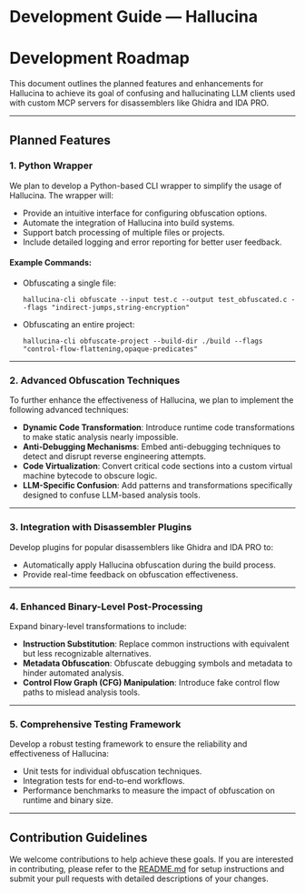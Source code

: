 # Development Guide — Hallucina

# Development Roadmap

This document outlines the planned features and enhancements for Hallucina to achieve its goal of confusing and hallucinating LLM clients used with custom MCP servers for disassemblers like Ghidra and IDA PRO.

---

## Planned Features

### 1. Python Wrapper

We plan to develop a Python-based CLI wrapper to simplify the usage of Hallucina. The wrapper will:

- Provide an intuitive interface for configuring obfuscation options.
- Automate the integration of Hallucina into build systems.
- Support batch processing of multiple files or projects.
- Include detailed logging and error reporting for better user feedback.

#### Example Commands:

- Obfuscating a single file:
  ```
  hallucina-cli obfuscate --input test.c --output test_obfuscated.c --flags "indirect-jumps,string-encryption"
  ```
- Obfuscating an entire project:
  ```
  hallucina-cli obfuscate-project --build-dir ./build --flags "control-flow-flattening,opaque-predicates"
  ```

---

### 2. Advanced Obfuscation Techniques

To further enhance the effectiveness of Hallucina, we plan to implement the following advanced techniques:

- **Dynamic Code Transformation**: Introduce runtime code transformations to make static analysis nearly impossible.
- **Anti-Debugging Mechanisms**: Embed anti-debugging techniques to detect and disrupt reverse engineering attempts.
- **Code Virtualization**: Convert critical code sections into a custom virtual machine bytecode to obscure logic.
- **LLM-Specific Confusion**: Add patterns and transformations specifically designed to confuse LLM-based analysis tools.

---

### 3. Integration with Disassembler Plugins

Develop plugins for popular disassemblers like Ghidra and IDA PRO to:

- Automatically apply Hallucina obfuscation during the build process.
- Provide real-time feedback on obfuscation effectiveness.

---

### 4. Enhanced Binary-Level Post-Processing

Expand binary-level transformations to include:

- **Instruction Substitution**: Replace common instructions with equivalent but less recognizable alternatives.
- **Metadata Obfuscation**: Obfuscate debugging symbols and metadata to hinder automated analysis.
- **Control Flow Graph (CFG) Manipulation**: Introduce fake control flow paths to mislead analysis tools.

---

### 5. Comprehensive Testing Framework

Develop a robust testing framework to ensure the reliability and effectiveness of Hallucina:

- Unit tests for individual obfuscation techniques.
- Integration tests for end-to-end workflows.
- Performance benchmarks to measure the impact of obfuscation on runtime and binary size.

---

## Contribution Guidelines

We welcome contributions to help achieve these goals. If you are interested in contributing, please refer to the [README.md](./README.md) for setup instructions and submit your pull requests with detailed descriptions of your changes.
